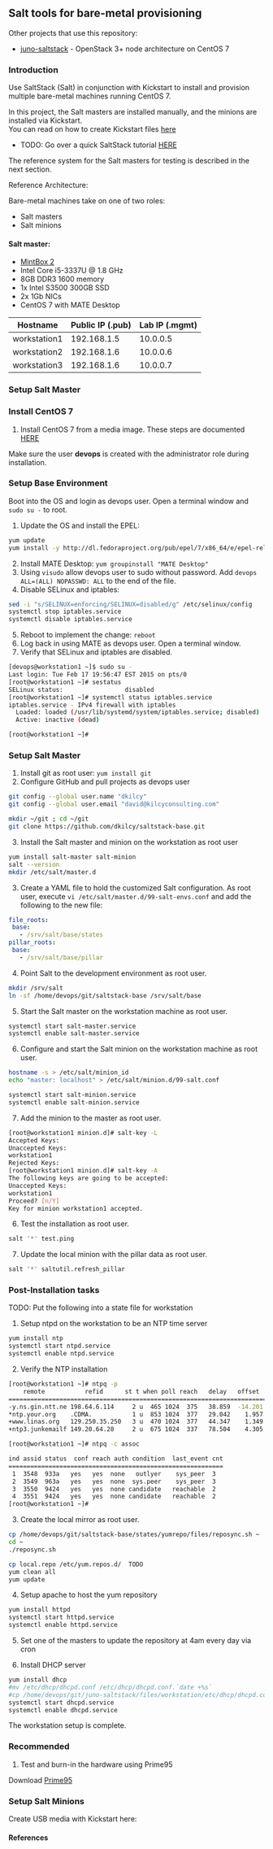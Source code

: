 ## Salt tools for bare-metal provisioning

Other projects that use this repository:
- [juno-saltstack](https://github.com/dkilcy/juno-saltstack) - OpenStack 3+ node architecture on CentOS 7

### Introduction

Use SaltStack (Salt) in conjunction with Kickstart to install and provision multiple bare-metal machines running CentOS 7.

In this project, the Salt masters are installed manually, and the minions are installed via Kickstart.  
You can read on how to create Kickstart files [here](saltstack-base/notes/kickstart/README.md)

- TODO: Go over a quick SaltStack tutorial [HERE]() 

The reference system for the Salt masters for testing is described in the next section. 

Reference Architecture:

Bare-metal machines take on one of two roles:
- Salt masters
- Salt minions

#### Salt master:
- [MintBox 2](http://www.amazon.com/MintBox-IPC-D2x2-C3337NL-H500-WB-XLM-FM4U-BMint-2-Desktop/dp/B00EONR674) 
- Intel Core i5-3337U @ 1.8 GHz
- 8GB DDR3 1600 memory
- 1x Intel S3500 300GB SSD
- 2x 1Gb NICs
- CentOS 7 with MATE Desktop

| Hostname | Public IP (.pub) | Lab IP (.mgmt) |
|----------|-----------|--------|
| workstation1 | 192.168.1.5 | 10.0.0.5 |
| workstation2 | 192.168.1.6 | 10.0.0.6 |
| workstation3 | 192.168.1.6 | 10.0.0.7 |

### Setup Salt Master

### Install CentOS 7

1. Install CentOS 7 from a media image.  These steps are documented [HERE](notes/centos-7-manual.md#manual-install-from-media)  

Make sure the user **devops** is created with the administrator role during installation.

### Setup Base Environment 

Boot into the OS and login as devops user.  Open a terminal window and `sudo su -` to root.

1. Update the OS and install the EPEL: 

 ```bash
yum update
yum install -y http://dl.fedoraproject.org/pub/epel/7/x86_64/e/epel-release-7-5.noarch.rpm
```

2. Install MATE Desktop: `yum groupinstall "MATE Desktop"`
3. Using `visudo` allow devops user to sudo without password. Add `devops ALL=(ALL) NOPASSWD: ALL` to the end of the file.
4. Disable SELinux and iptables:

 ```bash
sed -i "s/SELINUX=enforcing/SELINUX=disabled/g" /etc/selinux/config
systemctl stop iptables.service
systemctl disable iptables.service
```   

5. Reboot to implement the change: `reboot`
6. Log back in using MATE as devops user. Open a terminal window.
6. Verify that SELinux and iptables are disabled.
 ```bash
[devops@workstation1 ~]$ sudo su -
Last login: Tue Feb 17 19:56:47 EST 2015 on pts/0
[root@workstation1 ~]# sestatus
SELinux status:                 disabled
[root@workstation1 ~]# systemctl status iptables.service
iptables.service - IPv4 firewall with iptables
   Loaded: loaded (/usr/lib/systemd/system/iptables.service; disabled)
   Active: inactive (dead)

[root@workstation1 ~]# 
```

### Setup Salt Master

1. Install git as root user: `yum install git`
2. Configure GitHub and pull projects as devops user

 ```bash
git config --global user.name "dkilcy"
git config --global user.email "david@kilcyconsulting.com"
 
mkdir ~/git ; cd ~/git
git clone https://github.com/dkilcy/saltstack-base.git
```

3. Install the Salt master and minion on the workstation as root user

 ```bash
yum install salt-master salt-minion
salt --version
mkdir /etc/salt/master.d
```

3. Create a YAML file to hold the customized Salt configuration.  As root user, execute `vi /etc/salt/master.d/99-salt-envs.conf` and add the following to the new file:

 ```yaml
file_roots:
  base:
    - /srv/salt/base/states
pillar_roots:
  base:
    - /srv/salt/base/pillar
```

4. Point Salt to the development environment as root user.

 ```bash
mkdir /srv/salt
ln -sf /home/devops/git/saltstack-base /srv/salt/base
```

5. Start the Salt master on the workstation machine as root user.

 ```bash 
systemctl start salt-master.service
systemctl enable salt-master.service
```
6. Configure and start the Salt minion on the workstation machine as root user.

 ```bash
hostname -s > /etc/salt/minion_id
echo "master: localhost" > /etc/salt/minion.d/99-salt.conf

systemctl start salt-minion.service
systemctl enable salt-minion.service
```

7. Add the minion to the master as root user.

 ```bash
[root@workstation1 minion.d]# salt-key -L
Accepted Keys:
Unaccepted Keys:
workstation1
Rejected Keys:
[root@workstation1 minion.d]# salt-key -A 
The following keys are going to be accepted:
Unaccepted Keys:
workstation1
Proceed? [n/Y]  
Key for minion workstation1 accepted.
```

6. Test the installation as root user.

 ```bash
salt '*' test.ping
```

7. Update the local minion with the pillar data as root user.

 ```bash
salt '*' saltutil.refresh_pillar
```

### Post-Installation tasks

TODO: Put the following into a state file for workstation

1. Setup ntpd on the workstation to be an NTP time server

 ```bash
yum install ntp
systemctl start ntpd.service
systemctl enable ntpd.service
```

2. Verify the NTP installation

 ```bash
[root@workstation1 ~]# ntpq -p
     remote           refid      st t when poll reach   delay   offset  jitter
==============================================================================
-y.ns.gin.ntt.ne 198.64.6.114     2 u  465 1024  375   38.859  -14.201   8.438
*ntp.your.org    .CDMA.           1 u  853 1024  377   29.042    1.957   4.626
+www.linas.org   129.250.35.250   3 u  470 1024  377   44.347    1.349   5.194
+ntp3.junkemailf 149.20.64.28     2 u  675 1024  337   78.504    4.305   3.001

[root@workstation1 ~]# ntpq -c assoc

ind assid status  conf reach auth condition  last_event cnt
===========================================================
  1  3548  933a   yes   yes  none   outlyer    sys_peer  3
  2  3549  963a   yes   yes  none  sys.peer    sys_peer  3
  3  3550  9424   yes   yes  none candidate   reachable  2
  4  3551  9424   yes   yes  none candidate   reachable  2
[root@workstation1 ~]# 
```

3. Create the local mirror as root user.

 ```bash
cp /home/devops/git/saltstack-base/states/yumrepo/files/reposync.sh ~
cd ~
./reposync.sh

cp local.repo /etc/yum.repos.d/  TODO 
yum clean all
yum update
```

4. Setup apache to host the yum repository 
 
 ```bash
yum install httpd
systemctl start httpd.service
systemctl enable httpd.service
```

5. Set one of the masters to update the repository at 4am every day via cron

6. Install DHCP server   

 ```bash
yum install dhcp
#mv /etc/dhcp/dhcpd.conf /etc/dhcp/dhcpd.conf.`date +%s`
#cp /home/devops/git/juno-saltstack/files/workstation/etc/dhcp/dhcpd.conf /etc/dhcp/dhcpd.conf
systemctl start dhcpd.service
systemctl enable dhcpd.service
```

The workstation setup is complete.

### Recommended 

1. Test and burn-in the hardware using Prime95

Download [Prime95](http://www.mersenne.org/ftp_root/gimps/p95v285.linux64.tar.gz)

### Setup Salt Minions

Create USB media with Kickstart here:

#### References


 

